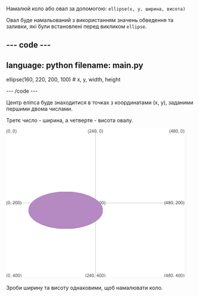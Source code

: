 
Намалюй коло або овал за допомогою: `ellipse(x, y, ширина, висота)`

Овал буде намальований з використанням значень обведення та заливки, які були встановлені перед викликом `ellipse`.

--- code ---
---
language: python
filename: main.py
---

  ellipse(160, 220, 200, 100) # x, y, width, height

--- /code ---

Центр еліпса буде знаходитися в точках з координатами (x, y), заданими першими двома числами.

Третє число - ширина, а четверте - висота овалу.

![Вихідна область відображає еліпс з центром у точках x - 160, y - 220, шириною 200 та висотою 100](images/example.png)

Зроби ширину та висоту однаковими, щоб намалювати коло.


